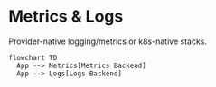 # Metrics & Logs

Provider-native logging/metrics or k8s-native stacks.

```mermaid
flowchart TD
  App --> Metrics[Metrics Backend]
  App --> Logs[Logs Backend]
```

